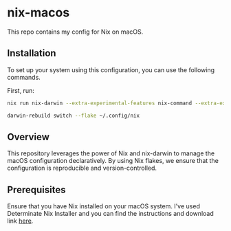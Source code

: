 # nix-macos

This repo contains my config for Nix on macOS.

## Installation

To set up your system using this configuration, you can use the following commands.

First, run:

```bash
nix run nix-darwin --extra-experimental-features nix-command --extra-experimental-features flakes -- switch --flake ~/.config/nix
```

```bash
darwin-rebuild switch --flake ~/.config/nix
```

## Overview
This repository leverages the power of Nix and nix-darwin to manage the macOS configuration declaratively. By using Nix flakes, we ensure that the configuration is reproducible and version-controlled.

## Prerequisites
Ensure that you have Nix installed on your macOS system. I've used Determinate Nix Installer and you can find the instructions and download link [here](https://determinate.systems/oss/).

